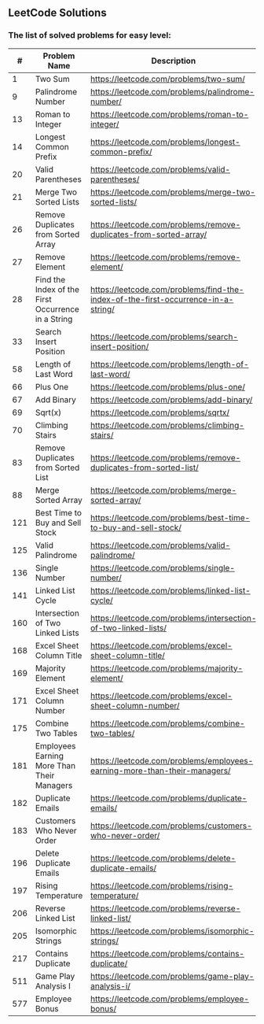 ## LeetCode Solutions

### The list of solved problems for easy level:

| #   | Problem Name                                       | Description                                                                       | Solution File                                                                                         | Tests File                                                                                                                    |
|-----|----------------------------------------------------|-----------------------------------------------------------------------------------|-------------------------------------------------------------------------------------------------------|-------------------------------------------------------------------------------------------------------------------------------|
| 1   | Two Sum                                            | https://leetcode.com/problems/two-sum/                                            | [TwoSum.java](src/main/java/com/sinuke/TwoSum.java)                                                   | [TwoSumTest.java](src/test/java/com/sinuke/TwoSumTest.java)                                                                   |
| 9   | Palindrome Number                                  | https://leetcode.com/problems/palindrome-number/                                  | [PalindromeNumber.java](src/main/java/com/sinuke/PalindromeNumber.java)                               | [PalindromeNumberTest.java](src/test/java/com/sinuke/PalindromeNumberTest.java)                                               |
| 13  | Roman to Integer                                   | https://leetcode.com/problems/roman-to-integer/                                   | [RomanToInt.java](src/main/java/com/sinuke/RomanToInt.java)                                           | [RomanToIntTest.java](src/test/java/com/sinuke/RomanToIntTest.java)                                                           |
| 14  | Longest Common Prefix                              | https://leetcode.com/problems/longest-common-prefix/                              | [LongestCommonPrefix.java](src/main/java/com/sinuke/LongestCommonPrefix.java)                         | [LongestCommonPrefixTest.java](src/test/java/com/sinuke/LongestCommonPrefixTest.java)                                         |
| 20  | Valid Parentheses                                  | https://leetcode.com/problems/valid-parentheses/                                  | [ValidParentheses.java](src/main/java/com/sinuke/ValidParentheses.java)                               | [ValidParenthesesTest.java](src/test/java/com/sinuke/ValidParenthesesTest.java)                                               |
| 21  | Merge Two Sorted Lists                             | https://leetcode.com/problems/merge-two-sorted-lists/                             | [MergeTwoSortedLists.java](src/main/java/com/sinuke/MergeTwoSortedLists.java)                         | [MergeTwoSortedListsTest.java](src/test/java/com/sinuke/MergeTwoSortedListsTest.java)                                         |
| 26  | Remove Duplicates from Sorted Array                | https://leetcode.com/problems/remove-duplicates-from-sorted-array/                | [RemoveDuplicatesFromSortedArray.java](src/main/java/com/sinuke/RemoveDuplicatesFromSortedArray.java) | [RemoveDuplicatesFromSortedArrayTest.java](src/test/java/com/sinuke/RemoveDuplicatesFromSortedArrayTest.java)                 |
| 27  | Remove Element                                     | https://leetcode.com/problems/remove-element/                                     | [RemoveElement.java](src/main/java/com/sinuke/RemoveElement.java)                                     | [RemoveElementTest.java](src/test/java/com/sinuke/RemoveElementTest.java)                                                     |
| 28  | Find the Index of the First Occurrence in a String | https://leetcode.com/problems/find-the-index-of-the-first-occurrence-in-a-string/ | [FindIndexFirstOccurrenceString.java](src/main/java/com/sinuke/FindIndexFirstOccurrenceString.java)   | [FindIndexFirstOccurrenceStringTest.java](src/test/java/com/sinuke/FindIndexFirstOccurrenceStringTest.java)                   |
| 33  | Search Insert Position                             | https://leetcode.com/problems/search-insert-position/                             | [SearchInsertPosition.java](src/main/java/com/sinuke/SearchInsertPosition.java)                       | [SearchInsertPositionTest.java](src/test/java/com/sinuke/SearchInsertPositionTest.java)                                       |
| 58  | Length of Last Word                                | https://leetcode.com/problems/length-of-last-word/                                | [LengthOfLastWord.java](src/main/java/com/sinuke/LengthOfLastWord.java)                               | [LengthOfLastWordTest.java](src/test/java/com/sinuke/LengthOfLastWordTest.java)                                               |
| 66  | Plus One                                           | https://leetcode.com/problems/plus-one/                                           | [PlusOne.java](src/main/java/com/sinuke/PlusOne.java)                                                 | [PlusOneTest.java](src/test/java/com/sinuke/PlusOneTest.java)                                                                 |
| 67  | Add Binary                                         | https://leetcode.com/problems/add-binary/                                         | [AddBinary.java](src/main/java/com/sinuke/AddBinary.java)                                             | [AddBinaryTest.java](src/test/java/com/sinuke/AddBinaryTest.java)                                                             |
| 69  | Sqrt(x)                                            | https://leetcode.com/problems/sqrtx/                                              | [SqrtX.java](src/main/java/com/sinuke/SqrtX.java)                                                     | [SqrtXTest.java](src/test/java/com/sinuke/SqrtXTest.java)                                                                     |
| 70  | Climbing Stairs                                    | https://leetcode.com/problems/climbing-stairs/                                    | [ClimbingStairs.java](src/main/java/com/sinuke/ClimbingStairs.java)                                   | [ClimbingStairsTest.java](src/test/java/com/sinuke/ClimbingStairsTest.java)                                                   |
| 83  | Remove Duplicates from Sorted List                 | https://leetcode.com/problems/remove-duplicates-from-sorted-list/                 | [RemoveDuplicatesFromSortedList.java](src/main/java/com/sinuke/RemoveDuplicatesFromSortedList.java)   | [RemoveDuplicatesFromSortedListTest.java](src/test/java/com/sinuke/RemoveDuplicatesFromSortedListTest.java)                   |
| 88  | Merge Sorted Array                                 | https://leetcode.com/problems/merge-sorted-array/                                 | [MergeSortedArray.java](src/main/java/com/sinuke/MergeSortedArray.java)                               | [MergeSortedArrayTest.java](src/test/java/com/sinuke/MergeSortedArrayTest.java)                                               |
| 121 | Best Time to Buy and Sell Stock                    | https://leetcode.com/problems/best-time-to-buy-and-sell-stock/                    | [BestTimeBuyAndSellStock.java](src/main/java/com/sinuke/BestTimeBuyAndSellStock.java)                 | [BestTimeBuyAndSellStockTest.java](src/test/java/com/sinuke/BestTimeBuyAndSellStockTest.java)                                 |
| 125 | Valid Palindrome                                   | https://leetcode.com/problems/valid-palindrome/                                   | [ValidPalindrome.java](src/main/java/com/sinuke/ValidPalindrome.java)                                 | [ValidPalindromeTest.java](src/test/java/com/sinuke/ValidPalindromeTest.java)                                                 |
| 136 | Single Number                                      | https://leetcode.com/problems/single-number/                                      | [SingleNumber.java](src/main/java/com/sinuke/SingleNumber.java)                                       | [SingleNumberTest.java](src/test/java/com/sinuke/SingleNumberTest.java)                                                       |
| 141 | Linked List Cycle                                  | https://leetcode.com/problems/linked-list-cycle/                                  | [LinkedListCycle.java](src/main/java/com/sinuke/LinkedListCycle.java)                                 | [LinkedListCycleTest.java](src/test/java/com/sinuke/LinkedListCycleTest.java)                                                 |
| 160 | Intersection of Two Linked Lists                   | https://leetcode.com/problems/intersection-of-two-linked-lists/                   | [IntersectionTwoLinkedLists.java](src/main/java/com/sinuke/IntersectionTwoLinkedLists.java)           | [IntersectionTwoLinkedListsTest.java](src/test/java/com/sinuke/IntersectionTwoLinkedListsTest.java)                           |
| 168 | Excel Sheet Column Title                           | https://leetcode.com/problems/excel-sheet-column-title/                           | [ExcelSheetColumnTitle.java](src/main/java/com/sinuke/ExcelSheetColumnTitle.java)                     | [ExcelSheetColumnTitleTest.java](src/test/java/com/sinuke/ExcelSheetColumnTitleTest.java)                                     |
| 169 | Majority Element                                   | https://leetcode.com/problems/majority-element/                                   | [MajorityElement.java](src/main/java/com/sinuke/MajorityElement.java)                                 | [MajorityElementTest.java](src/test/java/com/sinuke/MajorityElementTest.java)                                                 |
| 171 | Excel Sheet Column Number                          | https://leetcode.com/problems/excel-sheet-column-number/                          | [ExcelSheetColumnNumber.java](src/main/java/com/sinuke/ExcelSheetColumnNumber.java)                   | [ExcelSheetColumnNumberTest.java](src/test/java/com/sinuke/ExcelSheetColumnNumberTest.java)                                   |
| 175 | Combine Two Tables                                 | https://leetcode.com/problems/combine-two-tables/                                 | [CombineTwoTables.sql](src/main/sql/CombineTwoTables.sql)                                             | [CombineTwoTablesTest.java](src/test/java/com/sinuke/sql/CombineTwoTablesTest.java)                                           |
| 181 | Employees Earning More Than Their Managers         | https://leetcode.com/problems/employees-earning-more-than-their-managers/         | [EmployeesEarningMoreThanTheirManagers.sql](src/main/sql/EmployeesEarningMoreThanTheirManagers.sql)   | [EmployeesEarningMoreThanTheirManagersTest.java](src/test/java/com/sinuke/sql/EmployeesEarningMoreThanTheirManagersTest.java) | 
| 182 | Duplicate Emails                                   | https://leetcode.com/problems/duplicate-emails/                                   | [DuplicateEmails.sql](src/main/sql/DuplicateEmails.sql)                                               | [DuplicateEmailsTest.java](src/test/java/com/sinuke/sql/DuplicateEmailsTest.java)                                             |
| 183 | Customers Who Never Order                          | https://leetcode.com/problems/customers-who-never-order/                          | [CustomersWhoNeverOrder.sql](src/main/sql/CustomersWhoNeverOrder.sql)                                 | [CustomersWhoNeverOrderTest.java](src/test/java/com/sinuke/sql/CustomersWhoNeverOrderTest.java)                               |
| 196 | Delete Duplicate Emails                            | https://leetcode.com/problems/delete-duplicate-emails/                            | [DeleteDuplicateEmails.sql](src/main/sql/DeleteDuplicateEmails.sql)                                   | [DeleteDuplicateEmailsTest.java](src/test/java/com/sinuke/sql/DeleteDuplicateEmailsTest.java)                                 |
| 197 | Rising Temperature                                 | https://leetcode.com/problems/rising-temperature/                                 | [RisingTemperature.sql](src/main/sql/RisingTemperature.sql)                                           | [RisingTemperatureTest.java](src/test/java/com/sinuke/sql/RisingTemperatureTest.java)                                         |
| 206 | Reverse Linked List                                | https://leetcode.com/problems/reverse-linked-list/                                | [ReverseLinkedList.java](src/main/java/com/sinuke/ReverseLinkedList.java)                             | [ReverseLinkedListTest.java](src/test/java/com/sinuke/ReverseLinkedListTest.java)                                             |
| 205 | Isomorphic Strings                                 | https://leetcode.com/problems/isomorphic-strings/                                 | [IsomorphicStrings.java](src/main/java/com/sinuke/IsomorphicStrings.java)                             | [IsomorphicStringsTest.java](src/test/java/com/sinuke/IsomorphicStringsTest.java)                                             |
| 217 | Contains Duplicate                                 | https://leetcode.com/problems/contains-duplicate/                                 | [ContainsDuplicate.java](src/main/java/com/sinuke/ContainsDuplicate.java)                             | [ContainsDuplicateTest.java](src/test/java/com/sinuke/ContainsDuplicateTest.java)                                             |
| 511 | Game Play Analysis I                               | https://leetcode.com/problems/game-play-analysis-i/                               | [GamePlayAnalysisI.sql](src/main/sql/GamePlayAnalysisI.sql)                                           | [GamePlayAnalysisITest.java](src/test/java/com/sinuke/sql/GamePlayAnalysisITest.java)                                         |
| 577 | Employee Bonus                                     | https://leetcode.com/problems/employee-bonus/                                     | [EmployeeBonus.sql](src/main/sql/EmployeeBonus.sql)                                                   | [EmployeeBonusTest.java](src/test/java/com/sinuke/sql/EmployeeBonusTest.java)                                                 |